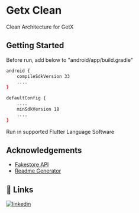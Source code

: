 
# Getx Clean 

Clean Architecture for GetX


## Getting Started

Before run, add below to "android/app/build.gradle"





```bash
android { 
    compileSdkVersion 33
    ....
}
```

```bash
defaultConfig { 
    ....
    minSdkVersion 18
    ....
}
```

Run in supported Flutter Language Software

## Acknowledgements

 - [Fakestore API](https://fakestoreapi.com/docs)
 - [Readme Generator](https://readme.so/id)



## 🔗 Links
[![linkedin](https://img.shields.io/badge/linkedin-0A66C2?style=for-the-badge&logo=linkedin&logoColor=white)](https://www.linkedin.com/in/ezizul/)

